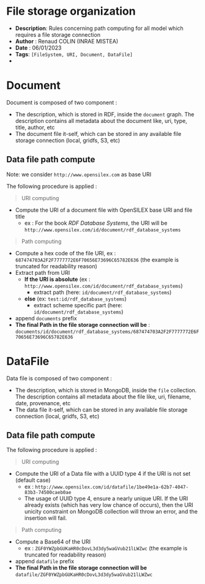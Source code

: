 # File storage organization

- **Description**: Rules concerning path computing for all model which requires a file storage connection
- **Author** : Renaud COLIN (INRAE MISTEA)
- **Date** : 06/01/2023
- **Tags**: `[FileSystem, URI, Document, DataFile]`
- 
# Document

Document is composed of two component :
- The description, which is stored in RDF, inside the `document` graph. The description contains all metadata
  about the document like, uri, type, title, author, etc
- The document file it-self, which can be stored in any available file storage connection (local, gridfs, S3, etc)

## Data file path compute

Note: we consider `http://www.opensilex.com` as base URI

The following procedure is applied :

> URI computing

- Compute the URI of a document file with OpenSILEX base URI and file title
    - ex : For the book _RDF Database Systems_, the URI will be `http://www.opensilex.com/id/document/rdf_database_systems`
  
> Path computing

- Compute a hex code of the file URI, ex : `687474703A2F2F7777772E6F70656E73696C65782E636` (the example is truncated for readability reason)
- Extract path from URI
  - **If the URI is absolute** (ex : `http://www.opensilex.com/id/document/rdf_database_systems`)
    - extract path (here: `id/document/rdf_database_systems`)
  - **else** (ex: `test:id/rdf_database_systems`)
    - extract scheme specific part (here: `id/document/rdf_database_systems`)
- append `documents` prefix
- **The final Path in the file storage connection will be** : `documents/id/document/rdf_database_systems/687474703A2F2F7777772E6F70656E73696C65782E636`



# DataFile

Data file is composed of two component : 
- The description, which is stored in MongoDB, inside the `file` collection. The description contains all metadata
about the file like, uri, filename, date, provenance, etc
- The data file it-self, which can be stored in any available file storage connection (local, gridfs, S3, etc)

## Data file path compute

The following procedure is applied : 

> URI computing
- Compute the URI of a Data file with a UUID type 4 if the URI is not set (default case)
  - ex : `http://www.opensilex.com/id/datafile/1be49e1a-62b7-4047-83b3-74500caeb0ae`
  - The usage of UUID type 4, ensure a nearly unique URI. If the URI already exists (which has very low chance of occurs), then the URI unicity constraint on MongoDB collection will
  throw an error, and the insertion will fail.

> Path computing
- Compute a Base64 of the URI
  - ex : `ZGF0YWZpbGUKaHR0cDovL3d3dy5waGVub21lLWZwc` (the example is truncated for readability reason)
- append `datafile` prefix
- **The final Path in the file storage connection will be** `datafile/ZGF0YWZpbGUKaHR0cDovL3d3dy5waGVub21lLWZwc`